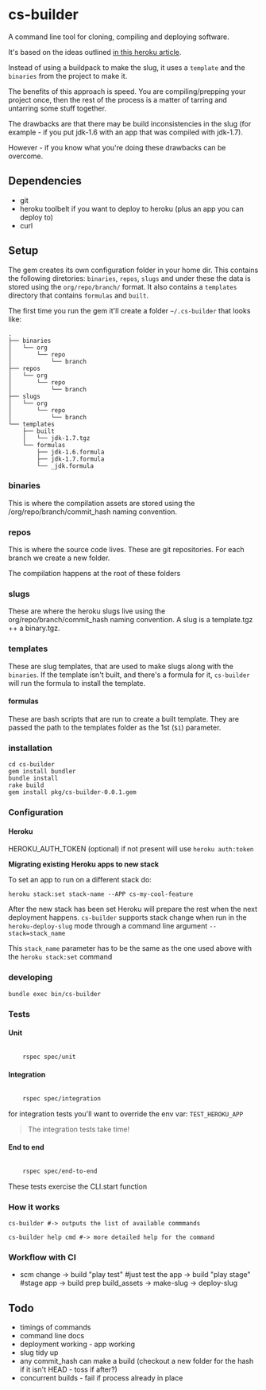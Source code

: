 # cs-builder

A command line tool for cloning, compiling and deploying software.

It's based on the ideas outlined [in this heroku article](https://devcenter.heroku.com/articles/platform-api-deploying-slugs).


Instead of using a buildpack to make the slug, it uses a `template` and the `binaries` from the project to make it.

The benefits of this approach is speed. You are compiling/prepping your project once, then the rest of the process is a matter of tarring and untarring some stuff together.

The drawbacks are that there may be build inconsistencies in the slug (for example - if you put jdk-1.6 with an app that was compiled with jdk-1.7).

However - if you know what you're doing these drawbacks can be overcome.

## Dependencies

* git
* heroku toolbelt if you want to deploy to heroku (plus an app you can deploy to)
* curl

## Setup

The gem creates its own configuration folder in your home dir. This contains the following diretories: `binaries`, `repos`, `slugs` and under these the data is stored using the `org/repo/branch/` format. It also contains a `templates` directory that contains `formulas` and `built`.

The first time you run the gem it'll create a folder `~/.cs-builder` that
looks like:

    .
    ├── binaries
    │   └── org
    │       └── repo
    │           └── branch
    ├── repos
    │   └── org
    │       └── repo
    │           └── branch
    ├── slugs
    │   └── org
    │       └── repo
    │           └── branch
    └── templates
        ├── built
        │   └── jdk-1.7.tgz
        └── formulas
            ├── jdk-1.6.formula
            ├── jdk-1.7.formula
            └── _jdk.formula

### binaries

This is where the compilation assets are stored using the /org/repo/branch/commit_hash
naming convention.

### repos

This is where the source code lives. These are git repositories. For each branch we create a new folder.

The compilation happens at the root of these folders

### slugs

These are where the heroku slugs live using the org/repo/branch/commit_hash
naming convention. A slug is a template.tgz ++ a binary.tgz.

### templates

These are slug templates, that are used to make slugs along with the `binaries`. If the template isn't built, and there's a formula for it, `cs-builder` will run the formula to install the template.

#### formulas

These are bash scripts that are run to create a built template. They are passed the path to the templates folder as the 1st (`$1`) parameter.


### installation

    cd cs-builder
    gem install bundler
    bundle install
    rake build
    gem install pkg/cs-builder-0.0.1.gem
    
### Configuration

#### Heroku

HEROKU_AUTH_TOKEN (optional) if not present will use `heroku auth:token`

**Migrating existing Heroku apps to new stack**

To set an app to run on a different stack do:

    heroku stack:set stack-name --APP cs-my-cool-feature

After the new stack has been set Heroku will prepare the rest when the next deployment happens.
`cs-builder` supports stack change when run in the `heroku-deploy-slug` mode through a command line argument `--stack=stack_name`

This `stack_name` parameter has to be the same as the one used above with the `heroku stack:set` command

### developing

    bundle exec bin/cs-builder


### Tests

#### Unit 

```bash

    rspec spec/unit
```
    
#### Integration


```bash

    rspec spec/integration

```
for integration tests you'll want to override the env var: `TEST_HEROKU_APP`

> The integration tests take time!


#### End to end

```bash

    rspec spec/end-to-end

```

These tests exercise the CLI.start function


### How it works

    cs-builder #-> outputs the list of available commmands

    cs-builder help cmd #-> more detailed help for the command

### Workflow with CI

* scm change
  -> build "play test" #just test the app
  -> build "play stage" #stage app
  -> build prep build_assets
  -> make-slug
  -> deploy-slug

## Todo

* timings of commands
* command line docs
* deployment working - app working
* slug tidy up
* any commit_hash can make a build (checkout a new folder for the hash if it isn't HEAD - toss if after?)
* concurrent builds - fail if process already in place

